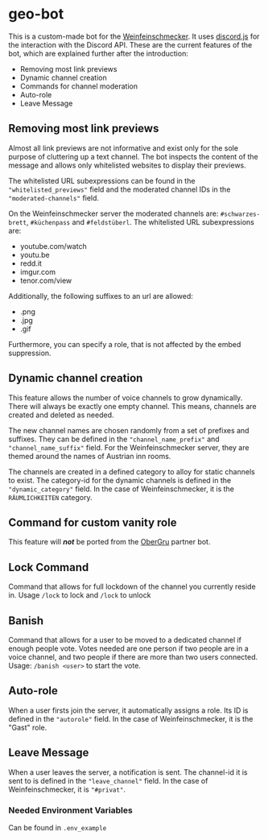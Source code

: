 # geo-bot

This is a custom-made bot for the [Weinfeinschmecker](https://discord.gg/g8y3CpE). It
uses [discord.js](https://discord.js.org/) for the interaction with the Discord API. These are the current features of
the bot, which are explained further after the introduction:

- Removing most link previews
- Dynamic channel creation
- Commands for channel moderation
- Auto-role
- Leave Message

## Removing most link previews

Almost all link previews are not informative and exist only for the sole purpose of cluttering up a text channel. The
bot inspects the content of the message and allows only whitelisted websites to display their previews.

The whitelisted URL subexpressions can be found in the `"whitelisted_previews"` field and the moderated channel IDs in
the `"moderated-channels"` field.

On the Weinfeinschmecker server the moderated channels are: `#schwarzes-brett`, `#küchenpass` and `#feldstüberl`. The
whitelisted URL subexpressions are:

- youtube.com/watch
- youtu.be
- redd.it
- imgur.com
- tenor.com/view

Additionally, the following suffixes to an url are allowed:

- .png
- .jpg
- .gif

Furthermore, you can specify a role, that is not affected by the embed suppression.

## Dynamic channel creation

This feature allows the number of voice channels to grow dynamically. There will always be exactly one empty channel.
This means, channels are created and deleted as needed.

The new channel names are chosen randomly from a set of prefixes and suffixes. They can be defined in
the `"channel_name_prefix"` and `"channel_name_suffix"` field. For the Weinfeinschmecker server, they are themed around
the names of Austrian inn rooms.

The channels are created in a defined category to alloy for static channels to exist. The category-id for the dynamic
channels is defined in the `"dynamic_category"` field. In the case of Weinfeinschmecker, it is the `RÄUMLICHKEITEN`
category.

## Command for custom vanity role

This feature will **_not_** be ported from the [OberGru](https://github.com/Pasgru/OberGru) partner bot.

## Lock Command

Command that allows for full lockdown of the channel you currently reside in. Usage `/lock` to lock and `/lock` to
unlock

## Banish

Command that allows for a user to be moved to a dedicated channel if enough people vote. Votes needed are one person if
two people are in a voice channel, and two people if there are more than two users connected. Usage: `/banish <user>` to
start the vote.

## Auto-role

When a user firsts join the server, it automatically assigns a role. Its ID is defined in the `"autorole"` field. In
the case of Weinfeinschmecker, it is the "Gast" role.

## Leave Message

When a user leaves the server, a notification is sent. The channel-id it is sent to is defined in the `"leave_channel"`
field. In the case of Weinfeinschmecker, it is `"#privat"`.

### Needed Environment Variables

Can be found in `.env_example`
